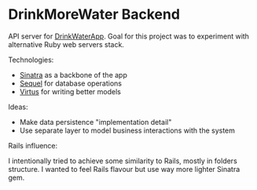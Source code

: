 # DrinkMoreWater Backend

API server for [DrinkWaterApp](https://itunes.apple.com/us/app/drinkwaterapp/id916242075?mt=8). Goal for this project was to experiment with alternative Ruby web servers stack.

Technologies:

* [Sinatra](https://github.com/sinatra/sinatra) as a backbone of the app
* [Sequel](https://github.com/jeremyevans/sequel) for database operations
* [Virtus](https://github.com/solnic/virtus) for writing better models

Ideas:

* Make data persistence "implementation detail"
* Use separate layer to model business interactions with the system

Rails influence:

I intentionally tried to achieve some similarity to Rails, mostly in folders structure. I wanted to feel Rails flavour but use way more lighter Sinatra gem.